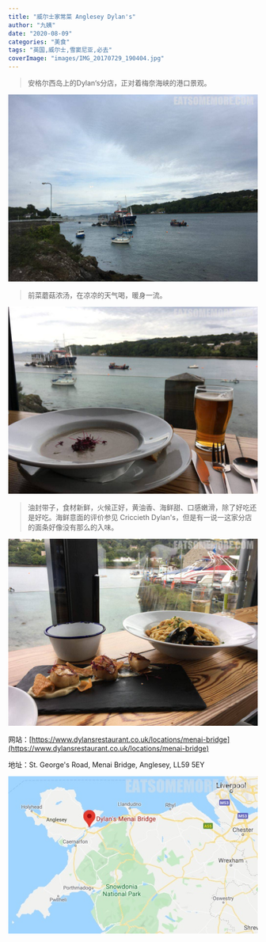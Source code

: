 ```yaml
---
title: "威尔士家常菜 Anglesey Dylan's"
author: "九姨"
date: "2020-08-09"
categories: "美食"
tags: "英国,威尔士,雪窦尼亚,必去"
coverImage: "images/IMG_20170729_190404.jpg"
---
```


>安格尔西岛上的Dylan‘s分店，正对着梅奈海峡的港口景观。

![Anglesey Dylan's](images/IMG_20170729_184745.jpg)

>前菜蘑菇浓汤，在凉凉的天气喝，暖身一流。

![Anglesey Dylan's](images/IMG_20170729_190234.jpg)

>油封带子，食材新鲜，火候正好，黄油香、海鲜甜、口感嫩滑，除了好吃还是好吃。海鲜意面的评价参见 Criccieth Dylan's，但是有一说一这家分店的面条好像没有那么的入味。

![Anglesey Dylan's](images/IMG_20170729_190243.jpg)

网站：[https://www.dylansrestaurant.co.uk/locations/menai-bridge](https://www.dylansrestaurant.co.uk/locations/menai-bridge)

地址：St. George's Road, Menai Bridge, Anglesey, LL59 5EY

![Anglesey Dylan's](images/menaidylans.jpg)